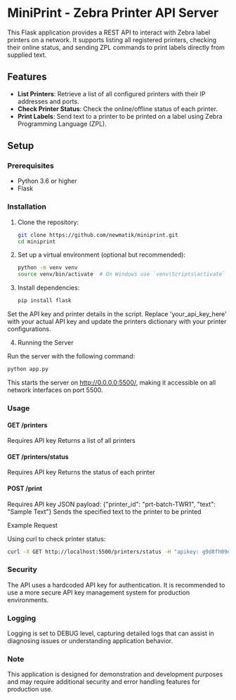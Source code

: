 # MiniPrint - Zebra Printer API Server

This Flask application provides a REST API to interact with Zebra label printers on a network. It supports listing all registered printers, checking their online status, and sending ZPL commands to print labels directly from supplied text.

## Features

- **List Printers**: Retrieve a list of all configured printers with their IP addresses and ports.
- **Check Printer Status**: Check the online/offline status of each printer.
- **Print Labels**: Send text to a printer to be printed on a label using Zebra Programming Language (ZPL).

## Setup

### Prerequisites

- Python 3.6 or higher
- Flask

### Installation

1. Clone the repository:
   ```bash
   git clone https://github.com/newmatik/miniprint.git
   cd miniprint
   ```

2. Set up a virtual environment (optional but recommended):
   ```bash
   python -m venv venv
   source venv/bin/activate  # On Windows use `venv\Scripts\activate`
   ```

3. Install dependencies:
   ```bash
   pip install flask
   ```
   
Set the API key and printer details in the script. Replace 'your_api_key_here' with your actual API key and update the printers dictionary with your printer configurations.

4. Running the Server
   
Run the server with the following command:
  ```bash
  python app.py
  ```

This starts the server on http://0.0.0.0:5500/, making it accessible on all network interfaces on port 5500.

### Usage

#### GET /printers
Requires API key
Returns a list of all printers

#### GET /printers/status
Requires API key
Returns the status of each printer

#### POST /print
Requires API key
JSON payload: {"printer_id": "prt-batch-TWR1", "text": "Sample Text"}
Sends the specified text to the printer to be printed

Example Request

Using curl to check printer status:

```bash
curl -X GET http://localhost:5500/printers/status -H "apikey: g9d8fh09df8hg09f8siw3erfsd8"
```

### Security
The API uses a hardcoded API key for authentication. It is recommended to use a more secure API key management system for production environments.

### Logging
Logging is set to DEBUG level, capturing detailed logs that can assist in diagnosing issues or understanding application behavior.

### Note
This application is designed for demonstration and development purposes and may require additional security and error handling features for production use.
